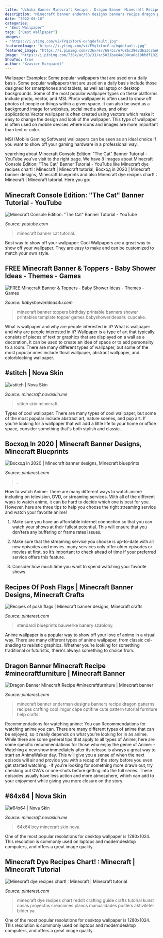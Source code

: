```yaml
---
title: "Uchiha Banner Minecraft Recipe : Dragon Banner Minecraft Recipe #minecraftfurniture"
description: "Minecraft banner enderman designs banners recipe dragon patterns recipes crafting cool imgur cape optifine cute pattern tutorial furniture help crafts"
date: "2022-04-16"
categories:
- "Best Wallpaper"
tags: ["Best Wallpaper"]
images:
- "https://i.ytimg.com/vi/FVq1xforG-o/hqdefault.jpg"
featuredImage: "https://i.ytimg.com/vi/FVq1xforG-o/hqdefault.jpg"
featured_image: "https://i.pinimg.com/736x/e7/68/bc/e768bc39e2d6a3c2ae65f41e76c0a631.jpg"
image: "https://i.pinimg.com/736x/ac/50/31/ac5031bae4a880ca0c18bbdf18220d1e.jpg"
ShowToc: true
author: "Xzavier Marquardt"
---
```



Wallpaper Examples: Some popular wallpapers that are used on a daily basis.
Some popular wallpapers that are used on a daily basis include those designed for smartphones and tablets, as well as laptop or desktop backgrounds. Some of the most popular wallpaper types on these platforms include photo, vector, and MSI. 
Photo wallpaper is often used to show off photos of people or things within a given space. It can also be used as a background image for websites, social media sites, and other applications.Vector wallpaper is often created using vectors which make it easy to change the design and look of the wallpaper. This type of wallpaper is often used on mobile devices where icons and images are more important than text or color. 

MSI (Mobile Gaming Software) wallpapers can be seen as an ideal choice if you want to show off your gaming hardware in a professional way.

	

		
searching about Minecraft Console Edition: &quot;The Cat&quot; Banner Tutorial - YouTube you've visit to the right page. We have 8 Images about Minecraft Console Edition: &quot;The Cat&quot; Banner Tutorial - YouTube like Minecraft dye recipes chart! : Minecraft | Minecraft tutorial, Восход in 2020 | Minecraft banner designs, Minecraft blueprints and also Minecraft dye recipes chart! : Minecraft | Minecraft tutorial. Here you go:
		
    
## Minecraft Console Edition: &quot;The Cat&quot; Banner Tutorial - YouTube

<img loading=lazy src="https://i.ytimg.com/vi/FVq1xforG-o/hqdefault.jpg" onerror="this.onerror=null;this.src='https://tse4.mm.bing.net/th?id=OIP.xOqf-kS9499CBnorTVem9wHaFj&amp;pid=15.1';" alt="Minecraft Console Edition: &quot;The Cat&quot; Banner Tutorial - YouTube">

_Source: youtube.com_

>minecraft banner cat tutorial. 

	

Best way to show off your wallpaper:
Cool Wallpapers are a great way to show off your wallpaper. They are easy to make and can be customized to match your own style.

    
## FREE Minecraft Banner &amp; Toppers - Baby Shower Ideas - Themes - Games

<img loading=lazy src="http://www.babyshowerideas4u.com/wp-content/uploads/2014/04/8-723x1024.png" onerror="this.onerror=null;this.src='https://tse2.mm.bing.net/th?id=OIP.8ohlqQLDt6WE0FX9ZvbPLQHaKf&amp;pid=15.1';" alt="FREE Minecraft Banner &amp; Toppers - Baby Shower Ideas - Themes - Games">

_Source: babyshowerideas4u.com_

>minecraft banner toppers birthday printable banners shower printables template topper games babyshowerideas4u cupcake. 

	

What is wallpaper and why are people interested in it?
What is wallpaper and why are people interested in it?
Wallpaper is a type of art that typically consists of pieces of text or graphics that are displayed on a wall as a decoration. It can be used to create an idea of space or to add personality to a room. There are many different types of wallpaper, but some of the most popular ones include floral wallpaper, abstract wallpaper, and colorblocking wallpaper.

    
## #stitch | Nova Skin

<img loading=lazy src="https://lh3.googleusercontent.com/OQSEgz4QrW81Nvvse04xIquUSbhYJVhaIgCUG7rYN67x0_uP5RZSMVPsc_u-jSfO4_TwYjXGFAZwvp4jCfe-lA=s400" onerror="this.onerror=null;this.src='https://tse2.mm.bing.net/th?id=OIP.OCpNzQl2pnDyovtqSojPyQAAAA&amp;pid=15.1';" alt="#stitch | Nova Skin">

_Source: minecraft.novaskin.me_

>stitch skin minecraft. 

	

Types of cool wallpaper:
There are many types of cool wallpaper, but some of the most popular include abstract art, nature scenes, and pop art. If you're looking for a wallpaper that will add a little life to your home or office space, consider something that's both stylish and classic.

    
## Восход In 2020 | Minecraft Banner Designs, Minecraft Blueprints

<img loading=lazy src="https://i.pinimg.com/736x/8e/34/76/8e3476c3a82d89fdc31ab1d14752088a.jpg" onerror="this.onerror=null;this.src='https://tse1.mm.bing.net/th?id=OIP.uEyL-3h0yjc8WWUarmI50wHaH5&amp;pid=15.1';" alt="Восход in 2020 | Minecraft banner designs, Minecraft blueprints">

_Source: pinterest.com_

>. 

	

How to watch Anime: There are many different ways to watch anime including on television, DVD, or streaming services.
With all of the different ways to watch anime, it can be hard to decide which one is best for you. However, here are three tips to help you choose the right streaming service and watch your favorite anime!
1. Make sure you have an affordable internet connection so that you can watch your shows at their fullest potential. This will ensure that you don’tera any buffering or frame rates issues.

2. Make sure that the streaming service you choose is up-to-date with all new episodes and movies. many services only offer older episodes or movies at first, so it’s important to check ahead of time if your preferred service offers this feature.

3. Consider how much time you want to spend watching your favorite shows.

    
## Recipes Of Posh Flags | Minecraft Banner Designs, Minecraft Crafts

<img loading=lazy src="https://i.pinimg.com/736x/64/12/25/6412252004d87ab71378f19c7ed99497.jpg" onerror="this.onerror=null;this.src='https://tse3.mm.bing.net/th?id=OIP.JiFMvgnm3VnZbIauIQZ91AHaH2&amp;pid=15.1';" alt="Recipes of posh flags | Minecraft banner designs, Minecraft crafts">

_Source: pinterest.com_

>stendardi blueprints bauwerke banery szablony. 

	

Anime wallpaper is a popular way to show off your love of anime in a visual way. There are many different types of anime wallpaper, from classic cel-shading to realistic graphics. Whether you're looking for something traditional or futuristic, there's always something to choice from.

    
## Dragon Banner Minecraft Recipe #minecraftfurniture | Minecraft Banner

<img loading=lazy src="https://i.pinimg.com/736x/ac/50/31/ac5031bae4a880ca0c18bbdf18220d1e.jpg" onerror="this.onerror=null;this.src='https://tse4.mm.bing.net/th?id=OIP.FHGZqR_or0Y8Bw2bANKjZwAAAA&amp;pid=15.1';" alt="Dragon Banner Minecraft Recipe #minecraftfurniture | Minecraft banner">

_Source: pinterest.com_

>minecraft banner enderman designs banners recipe dragon patterns recipes crafting cool imgur cape optifine cute pattern tutorial furniture help crafts. 

	

Recommendations for watching anime: You can
Recommendations for watching anime you can. There are many different types of anime that can be enjoyed, so it really depends on what you're looking for in an anime. While there are some general tips that apply to all types of Anime, here are some specific recommendations for those who enjoy the genre of Anime: 
-Watching a new show immediately after its release is always a great way to start an AnimeWalker day. This will give you a sense of when the next episode will air and provide you with a recap of the story before you even get started watching. 
-If you're looking for something more drawn out, try checking out OVA's or one-shots before getting into the full series. These episodes usually have less action and more atmosphere, which can add to your enjoyment while giving you more closure on the story.

    
## #64x64 | Nova Skin

<img loading=lazy src="http://lh3.googleusercontent.com/bAjYl-3kPPDN5nxV58RnoZJyAETTVEiWn0xrrJp6ydZO_YwX1kjKNI98xz37ii2492AeAmMgoaYIsh1kTnY9Vw=s400" onerror="this.onerror=null;this.src='https://tse1.mm.bing.net/th?id=OIP.kQvKEeJ3vpJDj2lraCz-fwAAAA&amp;pid=15.1';" alt="#64x64 | Nova Skin">

_Source: minecraft.novaskin.me_

>64x64 boy minecraft skin nova. 

	

One of the most popular resolutions for desktop wallpaper is 1280x1024. This resolution is commonly used on laptops and moderndesktop computers, and offers a great image quality.

    
## Minecraft Dye Recipes Chart! : Minecraft | Minecraft Tutorial

<img loading=lazy src="https://i.pinimg.com/736x/e7/68/bc/e768bc39e2d6a3c2ae65f41e76c0a631.jpg" onerror="this.onerror=null;this.src='https://tse2.mm.bing.net/th?id=OIP.sXnhruK_AXK8pq-UqEtleQHaMe&amp;pid=15.1';" alt="Minecraft dye recipes chart! : Minecraft | Minecraft tutorial">

_Source: pinterest.com_

>minecraft dye recipes chart reddit crafting guide crafts tutorial kunst cosas proyectos creaciones planos manualidades posters aktiviteter bilder ya. 

	

One of the most popular resolutions for desktop wallpaper is 1280x1024. This resolution is commonly used on laptops and moderndesktop computers, and offers a great image quality.

